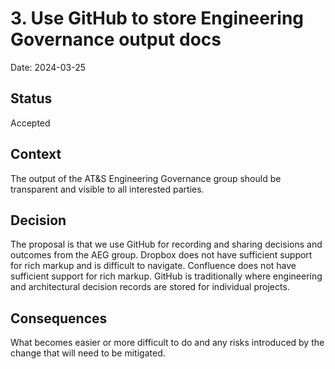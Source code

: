 # 3. Use GitHub to store Engineering Governance output docs

Date: 2024-03-25

## Status

Accepted

## Context

The output of the AT&S Engineering Governance group should be transparent and visible to all interested parties.

## Decision

The proposal is that we use GitHub for recording and sharing decisions and outcomes from the AEG group.
Dropbox does not have sufficient support for rich markup and is difficult to navigate.
Confluence does not have sufficient support for rich markup.
GitHub is traditionally where engineering and architectural decision records are stored for individual projects.

## Consequences

What becomes easier or more difficult to do and any risks introduced by the change that will need to be mitigated.
